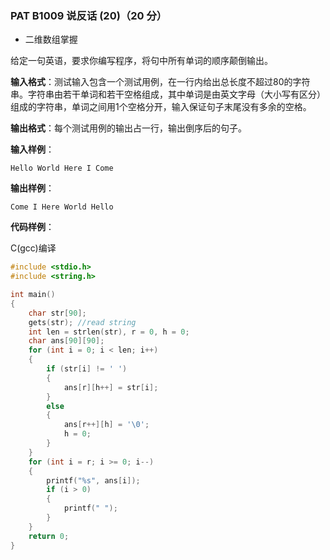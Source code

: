 ### PAT B1009 说反话 (20)（20 分）

- 二维数组掌握

给定一句英语，要求你编写程序，将句中所有单词的顺序颠倒输出。

**输入格式**：测试输入包含一个测试用例，在一行内给出总长度不超过80的字符串。字符串由若干单词和若干空格组成，其中单词是由英文字母（大小写有区分）组成的字符串，单词之间用1个空格分开，输入保证句子末尾没有多余的空格。

**输出格式**：每个测试用例的输出占一行，输出倒序后的句子。

**输入样例**：

```in
Hello World Here I Come
```

**输出样例**：

```out
Come I Here World Hello
```

**代码样例**：

C(gcc)编译

```c++
#include <stdio.h>
#include <string.h>

int main()
{
    char str[90];
    gets(str); //read string
    int len = strlen(str), r = 0, h = 0;
    char ans[90][90];
    for (int i = 0; i < len; i++)
    {
        if (str[i] != ' ')
        {
            ans[r][h++] = str[i];
        }
        else
        {
            ans[r++][h] = '\0';
            h = 0;
        }
    }
    for (int i = r; i >= 0; i--)
    {
        printf("%s", ans[i]);
        if (i > 0)
        {
            printf(" ");
        }
    }
    return 0;
}
```

